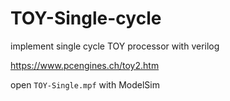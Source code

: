 # TOY-Single-cycle
implement single cycle TOY processor with verilog

https://www.pcengines.ch/toy2.htm


open `TOY-Single.mpf` with ModelSim
